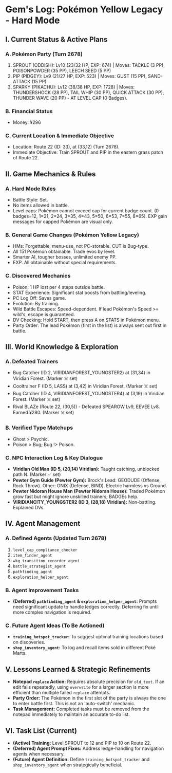# Gem's Log: Pokémon Yellow Legacy - Hard Mode

## I. Current Status & Active Plans

### A. Pokémon Party (Turn 2678)
1. SPROUT (ODDISH): Lv10 (23/32 HP, EXP: 674) | Moves: TACKLE (3 PP), POISONPOWDER (35 PP), LEECH SEED (5 PP)
2. PIP (PIDGEY): Lv9 (21/27 HP, EXP: 523) | Moves: GUST (15 PP), SAND-ATTACK (15 PP)
3. SPARKY (PIKACHU): Lv12 (38/38 HP, EXP: 1728) | Moves: THUNDERSHOCK (28 PP), TAIL WHIP (30 PP), QUICK ATTACK (30 PP), THUNDER WAVE (20 PP) - AT LEVEL CAP (0 Badges).

### B. Financial Status
- Money: ¥296

### C. Current Location & Immediate Objective
- Location: Route 22 (ID: 33), at (33,12) (Turn 2678).
- Immediate Objective: Train SPROUT and PIP in the eastern grass patch of Route 22.

## II. Game Mechanics & Rules

### A. Hard Mode Rules
- Battle Style: Set.
- No items allowed in battle.
- Level caps: Pokémon cannot exceed cap for current badge count. (0 badges=12, 1=21, 2=24, 3=35, 4=43, 5=50, 6=53, 7=55, 8=65). EXP gain messages for capped Pokémon are visual only.

### B. General Game Changes (Pokémon Yellow Legacy)
- HMs: Forgettable, menu-use, not PC-storable. CUT is Bug-type.
- All 151 Pokémon obtainable. Trade evos by level.
- Smarter AI, tougher bosses, unlimited enemy PP.
- EXP. All obtainable without special requirements.

### C. Discovered Mechanics
- Poison: 1 HP lost per 4 steps outside battle.
- STAT Experience: Significant stat boosts from battling/leveling.
- PC Log Off: Saves game.
- Evolution: By training.
- Wild Battle Escapes: Speed-dependent. If lead Pokémon's Speed >= wild's, escape is guaranteed.
- DV Checking: Hold START, then press A on STATS in Pokémon menu.
- Party Order: The lead Pokémon (first in the list) is always sent out first in battle.

## III. World Knowledge & Exploration

### A. Defeated Trainers
- Bug Catcher (ID 2, VIRIDIANFOREST_YOUNGSTER2) at (31,34) in Viridian Forest. (Marker ☠️ set)
- Cooltrainer F (ID 5, LASS) at (3,42) in Viridian Forest. (Marker ☠️ set)
- Bug Catcher (ID 4, VIRIDIANFOREST_YOUNGSTER4) at (3,19) in Viridian Forest. (Marker ☠️ set)
- Rival BLAZe (Route 22, (30,5)) - Defeated SPEAROW Lv9, EEVEE Lv8. Earned ¥280. (Marker ☠️ set)

### B. Verified Type Matchups
- Ghost > Psychic.
- Poison > Bug; Bug !> Poison.

### C. NPC Interaction Log & Key Dialogue
- **Viridian Old Man (ID 5, (20,14) Viridian):** Taught catching, unblocked path N. (Marker ✅ set)
- **Pewter Gym Guide (Pewter Gym):** Brock's Lead: GEODUDE (Offense, Rock Throw). Other: ONIX (Defense, BIND). Electric harmless vs Ground.
- **Pewter Nidoran House Man (Pewter Nidoran House):** Traded Pokémon grow fast but might ignore unskilled trainers; BADGEs help.
- **VIRIDIANCITY_YOUNGSTER2 (ID 3, (28,18) Viridian):** Non-battling. Explained DVs.

## IV. Agent Management

### A. Defined Agents (Updated Turn 2678)
1.  `level_cap_compliance_checker`
2.  `item_finder_agent`
3.  `wkg_transition_recorder_agent`
4.  `battle_strategist_agent`
5.  `pathfinding_agent`
6.  `exploration_helper_agent`

### B. Agent Improvement Tasks
- **(Deferred) `pathfinding_agent` & `exploration_helper_agent`:** Prompts need significant update to handle ledges correctly. Deferring fix until more complex navigation is required.

### C. Future Agent Ideas (To Be Actioned)
- **`training_hotspot_tracker`:** To suggest optimal training locations based on discoveries.
- **`shop_inventory_agent`:** To log and recall items sold in different Poké Marts.

## V. Lessons Learned & Strategic Refinements

- **Notepad `replace` Action:** Requires absolute precision for `old_text`. If an edit fails repeatedly, using `overwrite` for a larger section is more efficient than multiple failed `replace` attempts.
- **Party Order:** The Pokémon in the first slot of the party is always the one to enter battle first. This is not an 'auto-switch' mechanic.
- **Task Management:** Completed tasks must be removed from the notepad immediately to maintain an accurate to-do list.

## VI. Task List (Current)
- **(Active) Training:** Level SPROUT to 12 and PIP to 10 on Route 22.
- **(Deferred) Agent Prompt Fixes:** Address ledge-handling for navigation agents when necessary.
- **(Future) Agent Definition:** Define `training_hotspot_tracker` and `shop_inventory_agent` when strategically beneficial.